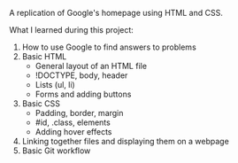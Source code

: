 A replication of Google's homepage using HTML and CSS.

What I learned during this project:
1. How to use Google to find answers to problems
2. Basic HTML
    - General layout of an HTML file
    - !DOCTYPE, body, header
    - Lists (ul, li)
    - Forms and adding buttons
3. Basic CSS
    - Padding, border, margin
    - #id, .class, elements
    - Adding hover effects
4. Linking together files and displaying them on a webpage
5. Basic Git workflow
